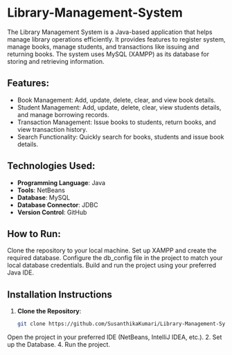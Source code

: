 # Library-Management-System
The Library Management System is a Java-based application that helps manage library operations efficiently. It provides features to register system, manage books, manage students, and transactions like issuing and returning books. The system uses MySQL (XAMPP) as its database for storing and retrieving information.

## Features:
- Book Management: Add, update, delete, clear, and view book details.
- Student Management: Add, update, delete, clear, view students details, and manage borrowing records.
- Transaction Management: Issue books to students, return books, and view transaction history.
- Search Functionality: Quickly search for books, students and issue book details.

## Technologies Used:
- **Programming Language**: Java
- **Tools**: NetBeans
- **Database**: MySQL
- **Database Connector**: JDBC
- **Version Control**: GitHub
  
## How to Run:
Clone the repository to your local machine.
Set up XAMPP and create the required database.
Configure the db_config file in the project to match your local database credentials.
Build and run the project using your preferred Java IDE.

## Installation Instructions
1. **Clone the Repository**:
   ```bash
   git clone https://github.com/SusanthikaKumari/Library-Management-System.git
Open the project in your preferred IDE (NetBeans, IntelliJ IDEA, etc.).
2. Set up the Database.
4. Run the project.

